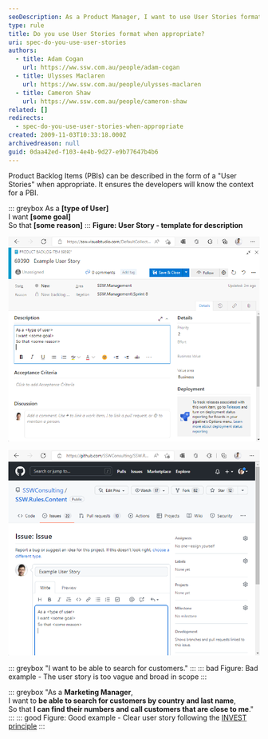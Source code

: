 ```yaml
---
seoDescription: As a Product Manager, I want to use User Stories format when appropriate, so that developers understand the context and requirements of a Product Backlog Item.
type: rule
title: Do you use User Stories format when appropriate?
uri: spec-do-you-use-user-stories
authors:
  - title: Adam Cogan
    url: https://ww.ssw.com.au/people/adam-cogan
  - title: Ulysses Maclaren
    url: https://ww.ssw.com.au/people/ulysses-maclaren
  - title: Cameron Shaw
    url: https://ww.ssw.com.au/people/cameron-shaw
related: []
redirects:
  - spec-do-you-use-user-stories-when-appropriate
created: 2009-11-03T10:33:18.000Z
archivedreason: null
guid: 0daa42ed-f103-4e4b-9d27-e9b77647b4b6
---
```


Product Backlog Items (PBIs) can be described in the form of a "User Stories" when appropriate. It ensures the developers will know the context for a PBI.

<!--endintro-->

::: greybox
As a **\[type of User]**\
I want **\[some goal]**\
So that **\[some reason]**
:::
**Figure: User Story - template for description**

![Figure: User Story example in an Azure DevOps PBI](user-story-azuredevops.png)

![Figure: User Story example in a GitHub Issue](userstory-github.png)

::: greybox
"I want to be able to search for customers."
:::
::: bad
Figure: Bad example - The user story is too vague and broad in scope
:::

::: greybox
"As a **Marketing Manager**,  
I want to **be able to search for customers by country and last name**,  
So that **I can find their numbers and call customers that are close to me**."
:::
::: good
Figure: Good example - Clear user story following the [INVEST principle](<https://en.wikipedia.org/wiki/INVEST_(mnemonic)>)
:::
